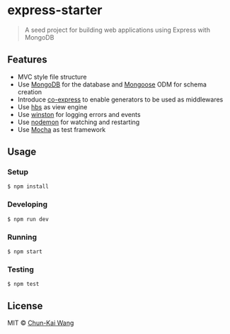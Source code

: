 # express-starter

> A seed project for building web applications using Express with MongoDB

## Features

- MVC style file structure
- Use [MongoDB](https://www.mongodb.com/) for the database and [Mongoose](https://github.com/Automattic/mongoose) ODM for schema creation
- Introduce [co-express](https://github.com/mciparelli/co-express) to enable generators to be used as middlewares
- Use [hbs](https://github.com/donpark/hbs) as view engine
- Use [winston](https://github.com/winstonjs/winston) for logging errors and events
- Use [nodemon](https://github.com/remy/nodemon) for watching and restarting
- Use [Mocha](https://github.com/mochajs/mocha) as test framework

## Usage

### Setup

```
$ npm install
```

### Developing

```
$ npm run dev
```

### Running

```
$ npm start
```

### Testing

```
$ npm test
```

## License

MIT © [Chun-Kai Wang](https://github.com/chunkai1312)
